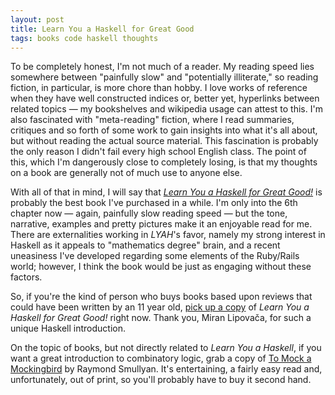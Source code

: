 ```yaml
---
layout: post
title: Learn You a Haskell for Great Good
tags: books code haskell thoughts
---
```

To be completely honest, I'm not much of a reader.  My reading speed lies
somewhere between "painfully slow" and "potentially illiterate," so reading
fiction, in particular, is more chore than hobby.  I love works of reference
when they have well constructed indices or, better yet, hyperlinks
between related topics &mdash; my bookshelves and wikipedia usage can
attest to this.  I'm also fascinated with "meta-reading" fiction, where I read
summaries, critiques and so forth of some work to gain insights into what
it's all about, but without reading the actual source material.  This
fascination is probably the only reason I didn't fail every high school
English class.  The point of this, which I'm dangerously close to completely
losing, is that my thoughts on a book are generally not of much use to anyone
else.

With all of that in mind, I will say that
*[Learn You a Haskell for Great Good!](http://learnyouahaskell.com/)* is
probably the best book I've purchased in a while.  I'm only into the 6th
chapter now &mdash; again, painfully slow reading speed &mdash; but the
tone, narrative, examples and pretty pictures make it an enjoyable read for
me.  There are externalities working in *LYAH*'s favor, namely my strong
interest in Haskell as it appeals to "mathematics degree" brain, and a recent
uneasiness I've developed regarding some elements of the Ruby/Rails world;
however, I think the book would be just as engaging without these factors.

So, if you're the kind of person who buys books based upon reviews that
could have been written by an 11 year old, [pick up a copy](http://nostarch.com/lyah.htm)
of *Learn You a Haskell for Great Good!* right now.
Thank you, Miran Lipovača, for such a unique Haskell introduction.

On the topic of books, but not directly related to *Learn You a Haskell*,
if you want a great introduction to combinatory logic, grab a copy of
[To Mock a Mockingbird](http://www.amazon.com/Mock-Mockingbird-Raymond-Smullyan/dp/0192801422/ref=sr_1_1?ie=UTF8&s=books&qid=1307464282&sr=8-1)
by Raymond Smullyan.  It's entertaining, a fairly easy read and, unfortunately,
out of print, so you'll probably have to buy it second hand.
